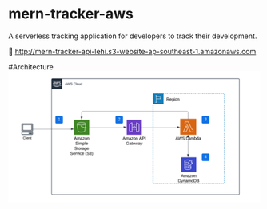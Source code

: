 # mern-tracker-aws

A serverless tracking application for developers to track their development.

🔗 http://mern-tracker-api-lehi.s3-website-ap-southeast-1.amazonaws.com

#Architecture
![alt text](mern-tracker-architecture.png)
